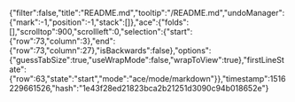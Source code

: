 {"filter":false,"title":"README.md","tooltip":"/README.md","undoManager":{"mark":-1,"position":-1,"stack":[]},"ace":{"folds":[],"scrolltop":900,"scrollleft":0,"selection":{"start":{"row":73,"column":3},"end":{"row":73,"column":27},"isBackwards":false},"options":{"guessTabSize":true,"useWrapMode":false,"wrapToView":true},"firstLineState":{"row":63,"state":"start","mode":"ace/mode/markdown"}},"timestamp":1516229661526,"hash":"1e43f28ed21823bca2b21251d3090c94b018652e"}